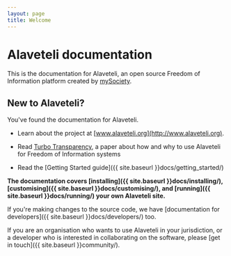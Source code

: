 ```yaml
---
layout: page
title: Welcome
---
```


# Alaveteli documentation

<p class="lead">
  This is the documentation for Alaveteli,
  an open source Freedom of Information platform
  created by <a href="https://www.mysociety.org">mySociety</a>.
</p>

## New to Alaveteli?

You've found the documentation for Alaveteli.

* Learn about the project at [www.alaveteli.org](http://www.alaveteli.org).

* Read [Turbo Transparency](/assets/files/Turbo-Transparency-v1.0.pdf), a paper about how and why to use Alaveteli for Freedom of Information systems

* Read the [Getting Started guide]({{ site.baseurl }}docs/getting_started/)

**The documentation covers
[installing]({{ site.baseurl }}docs/installing/),
[customising]({{ site.baseurl }}docs/customising/), and
[running]({{ site.baseurl }}docs/running/) your own Alaveteli site.**

If you're making changes to the source code, we have
[documentation for developers]({{ site.baseurl }}docs/developers/) too.

If you are an organisation who wants to use Alaveteli in your jurisdiction, or a developer who is interested in collaborating on the software, please
[get in touch]({{ site.baseurl }}community/).

